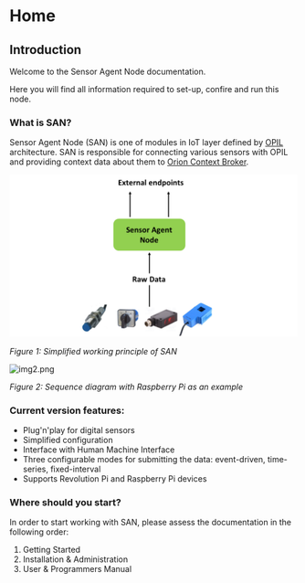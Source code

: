 # Home

## Introduction

Welcome to the Sensor Agent Node documentation.

Here you will find all information required to set-up, confire and run this node.

### What is SAN?

Sensor Agent Node (SAN) is one of modules in IoT layer defined by [OPIL](http://project.l4ms.eu/OPIL-Documentation) architecture. SAN is responsible for connecting various sensors with OPIL and providing context data about them to [Orion Context Broker](https://fiware-orion.readthedocs.io/en/master).

![img1.png](./img/img1.png)

*Figure 1: Simplified working principle of SAN*

![img2.png](./img/img2.png)

*Figure 2: Sequence diagram with Raspberry Pi as an example*

### Current version features:

* Plug'n'play for digital sensors
* Simplified configuration
* Interface with Human Machine Interface
* Three configurable modes for submitting the data: event-driven, time-series, fixed-interval
* Supports Revolution Pi and Raspberry Pi devices

### Where should you start? 

In order to start working with SAN, please assess the documentation in the following order:

1) Getting Started
2) Installation & Administration 
3) User & Programmers Manual

